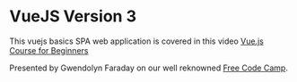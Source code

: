 # VueJS Version 3

This vuejs basics SPA web application is covered in this video [Vue.js Course for Beginners](https://www.youtube.com/watch?v=FXpIoQ_rT_c)

Presented by Gwendolyn Faraday on our well reknowned [Free Code Camp](freeCodeCamp.org).
